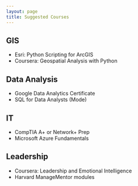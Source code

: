 ```yaml
---
layout: page
title: Suggested Courses
---
```


## GIS
- Esri: Python Scripting for ArcGIS
- Coursera: Geospatial Analysis with Python

## Data Analysis
- Google Data Analytics Certificate
- SQL for Data Analysts (Mode)

## IT
- CompTIA A+ or Network+ Prep
- Microsoft Azure Fundamentals

## Leadership
- Coursera: Leadership and Emotional Intelligence
- Harvard ManageMentor modules

